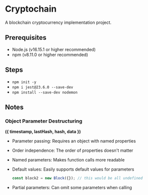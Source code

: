 # Cryptochain

A blockchain cryptocurrency implementation project.

## Prerequisites

- Node.js (v16.15.1 or higher recommended)
- npm (v8.11.0 or higher recommended)

## Steps

- `npm init -y`
- `npm i jest@23.6.0 --save-dev`
- `npm install --save-dev nodemon`

## Notes

### Object Parameter Destructuring

**({ timestamp, lastHash, hash, data })**

- Parameter passing: Requires an object with named properties
- Order independence: The order of properties doesn't matter
- Named parameters: Makes function calls more readable
- Default values: Easily supports default values for parameters

  ```javascript
  const block2 = new Block({}); // this would be all undefined
  ```

- Partial parameters: Can omit some parameters when calling
